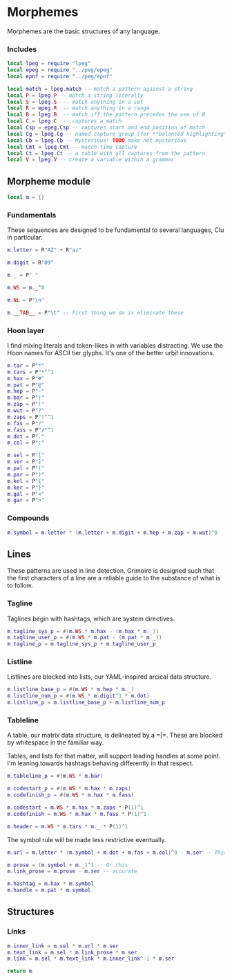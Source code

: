# Morphemes
 Morphemes are the basic structures of any language.


### Includes
```lua
local lpeg = require "lpeg"
local epeg = require "../peg/epeg"
local epnf = require "../peg/epnf"

local match = lpeg.match -- match a pattern against a string
local P = lpeg.P -- match a string literally
local S = lpeg.S  -- match anything in a set
local R = epeg.R  -- match anything in a range
local B = lpeg.B  -- match iff the pattern precedes the use of B
local C = lpeg.C  -- captures a match
local Csp = epeg.Csp -- captures start and end position of match
local Cg = lpeg.Cg -- named capture group (for **balanced highlighting**)
local Cb = lpeg.Cb -- Mysterious! TODO make not mysterious
local Cmt = lpeg.Cmt -- match-time capture
local Ct = lpeg.Ct -- a table with all captures from the pattern
local V = lpeg.V -- create a variable within a grammar
```
## Morpheme module
```lua
local m = {}
```
### Fundamentals
  These sequences are designed to be fundamental to several languages, Clu
in particular.

```lua
m.letter = R"AZ" + R"az"

m.digit = R"09"

m._ = P" "

m.WS = m._^0

m.NL = P"\n"

m.__TAB__ = P"\t" -- First thing we do is eliminate these
```
### Hoon layer
  I find mixing literals and token-likes in with variables distracting.
We use the Hoon names for ASCII tier glyphs.  It's one of the better urbit
innovations.

```lua
m.tar = P"*"
m.tars = P"*"^1
m.hax = P"#"
m.pat = P"@"
m.hep = P"-"
m.bar = P"|"
m.zap = P"!"
m.wut = P"?"
m.zaps = P"!"^1
m.fas = P"/"
m.fass = P"/"^1
m.dot = P"."
m.col = P":"

m.sel = P"["
m.ser = P"]"
m.pal = P"("
m.par = P")"
m.kel = P"{"
m.ker = P"}"
m.gal = P"<"
m.gar = P">"
```
### Compounds
```lua
m.symbol = m.letter * (m.letter + m.digit + m.hep + m.zap + m.wut)^0
```
## Lines
  These patterns are used in line detection.  Grimoire is designed such that
the first characters of a line are a reliable guide to the substance of what
is to follow. 



### Tagline
  Taglines begin with hashtags, which are system directives.

```lua
m.tagline_sys_p = #(m.WS * m.hax - (m.hax * m._))
m.tagline_user_p = #(m.WS * m.pat - (m.pat * m._))
m.tagline_p = m.tagline_sys_p + m.tagline_user_p
```
### Listline 
  Listlines are blocked into lists, our YAML-inspired arcical data
structure. 

```lua
m.listline_base_p = #(m.WS * m.hep * m._)
m.listline_num_p = #(m.WS * m.digit^1 * m.dot)
m.listline_p = m.listline_base_p + m.listline_num_p

```
### Tableline
  A table, our matrix data structure, is delineated by a =|=.  These
are blocked by whitespace in the familiar way. 

Tables, and lists for that matter, will support leading handles at 
some point.  I'm leaning towards hashtags behaving differently in that
respect.

```lua
m.tableline_p = #(m.WS * m.bar)

m.codestart_p = #(m.WS * m.hax * m.zaps)
m.codefinish_p = #(m.WS * m.hax * m.fass)

m.codestart = m.WS * m.hax * m.zaps * P(1)^1
m.codefinish = m.WS * m.hax * m.fass * P(1)^1

m.header = m.WS * m.tars * m._ * P(1)^1 
```
 The symbol rule will be made less restrictive eventually. 

```lua
m.url = m.letter * (m.symbol + m.dot + m.fas + m.col)^0 - m.ser -- This is definitely not right at all

m.prose = (m.symbol + m._)^1 -- Or this
m.link_prose = m.prose - m.ser -- accurate

m.hashtag = m.hax * m.symbol
m.handle = m.pat * m.symbol
```
## Structures

### Links
```lua
m.inner_link = m.sel * m.url * m.ser
m.text_link = m.sel * m.link_prose * m.ser
m.link = m.sel * m.text_link * m.inner_link^-1 * m.ser 
```
```lua
return m
```
